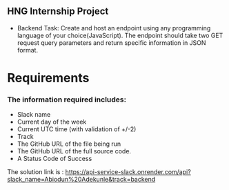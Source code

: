 ## HNG Internship Project
- Backend Task: Create and host an endpoint using any programming language of your choice(JavaScript).
The endpoint should take two GET request query parameters and return specific information in JSON format.

# Requirements
### The information required includes:
- Slack name
- Current day of the week
- Current UTC time (with validation of +/-2)
- Track
- The GitHub URL of the file being run
- The GitHub URL of the full source code.
- A  Status Code of Success

The solution link is : https://api-service-slack.onrender.com/api?slack_name=Abiodun%20Adekunle&track=backend